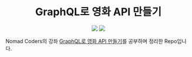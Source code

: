 <h1 align="center">GraphQL로 영화 API 만들기</h1>

<p align="center">
<img src="https://img.shields.io/badge/-GraphQL-brightgreen" />
<img src="https://img.shields.io/badge/-Apollo Server-brightgreen" />
</p>

Nomad Coders의 강좌 [GraphQL로 영화 API 만들기](https://nomadcoders.co/graphql-for-beginners)를 공부하며 정리한 Repo입니다.

